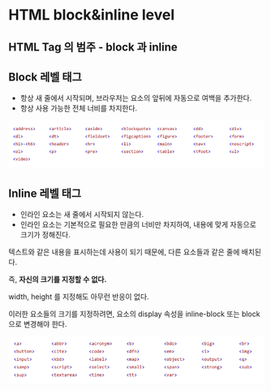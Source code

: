 # HTML block&inline level

## HTML Tag 의 범주 - block 과 inline

## Block 레벨 태그

- 항상 새 줄에서 시작되며, 브라우저는 요소의 앞뒤에 자동으로 여백을 추가한다.
- 항상 사용 가능한 전체 너비를 차지한다.

![block level tags](/asset/css/block.png)

## Inline 레벨 태그

- 인라인 요소는 새 줄에서 시작되지 않는다.
- 인라인 요소는 기본적으로 필요한 만큼의 너비만 차지하여, 내용에 맞게 자동으로 크기가 정해진다.

텍스트와 같은 내용을 표시하는데 사용이 되기 때문에, 다른 요소들과 같은 줄에 배치된다.

즉, **자신의 크기를 지정할 수 없다.**

width, height 를 지정해도 아무런 반응이 없다.

이러한 요소들의 크기를 지정하려면, 요소의 display 속성을 inline-block 또는 block 으로 변경해야
한다.

![inline level tags](/asset/css/inline.png)
